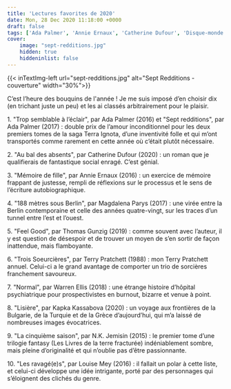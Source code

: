```yaml
---
title: 'Lectures favorites de 2020'
date: Mon, 28 Dec 2020 11:18:00 +0000
draft: false
tags: ['Ada Palmer', 'Annie Ernaux', 'Catherine Dufour', 'Disque-monde', 'Kapka Kassabova', 'Listes', 'Louise Mey', 'Magdalena Parys', 'N.K. Jemisin', 'Non-fiction', 'Polar', 'Roman', 'SFFF', 'Terra Ignota', 'Terry Pratchett', 'Thomas Gunzig', 'Warren Ellis', Le Bélial', Seuil, Cadre Noir, Folio, Agullo Noir, Au diable vauvert, L'Atalante, Le Livre de Poche, Marchialy, Nouveaux Millénaires, Fleuve Editions, Fleuve Noir]
cover: 
    image: "sept-redditions.jpg"
    hidden: true
    hiddeninlist: false
---
```


{{< inTextImg-left url="sept-redditions.jpg" alt="Sept Redditions - couverture" width="30%">}} 

C’est l’heure des bouquins de l'année ! Je me suis imposé d’en choisir dix (en trichant juste un peu) et les ai classés arbitrairement pour le plaisir.

1\. "Trop semblable à l’éclair", par Ada Palmer (2016) et "Sept redditions", par Ada Palmer (2017) : double prix de l’amour inconditionnel pour les deux premiers tomes de la saga Terra Ignota, d’une inventivité folle et qui m’ont transportés comme rarement en cette année où c’était plutôt nécessaire.

2\. "Au bal des absents", par Catherine Dufour (2020) : un roman que je qualifierais de fantastique social enragé. C’est génial.

3\. "Mémoire de fille", par Annie Ernaux (2016) : un exercice de mémoire frappant de justesse, rempli de réflexions sur le processus et le sens de l’écriture autobiographique.

4\. "188 mètres sous Berlin", par Magdalena Parys (2017) : une virée entre la Berlin contemporaine et celle des années quatre-vingt, sur les traces d’un tunnel entre l’est et l’ouest.

5\. "Feel Good", par Thomas Gunzig (2019) : comme souvent avec l’auteur, il y est question de désespoir et de trouver un moyen de s’en sortir de façon inattendue, mais flamboyante.

6\. "Trois Soeurcières", par Terry Pratchett (1988) : mon Terry Pratchett annuel. Celui-ci a le grand avantage de comporter un trio de sorcières franchement savoureux.

7\. "Normal", par Warren Ellis (2018) : une étrange histoire d’hôpital psychiatrique pour prospectivistes en burnout, bizarre et venue à point.

8\. "Lisière", par Kapka Kassabova (2020) : un voyage aux frontières de la Bulgarie, de la Turquie et de la Grèce d’aujourd’hui, qui m’a laissé de nombreuses images évocatrices.

9\. "La cinquième saison", par N.K. Jemisin (2015) : le premier tome d’une trilogie fantasy (Les Livres de la terre fracturée) indéniablement sombre, mais pleine d’originalité et qui n’oublie pas d’être passionnante.

10\. "Les ravagé(e)s", par Louise Mey (2016) : il fallait un polar à cette liste, et celui-ci développe une idée intrigante, porté par des personnages qui s’éloignent des clichés du genre.